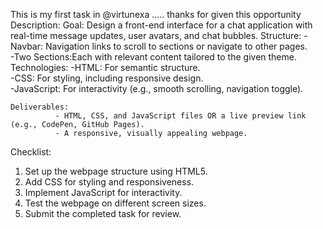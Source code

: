 This is my first task in @virtunexa .....
thanks for given this opportunity 
Description:
Goal: Design a front-end interface for a chat application with real-time message updates, user avatars, and chat bubbles.
      Structure:
              -Navbar: Navigation links to scroll to sections or navigate to other pages.  
              -Two Sections:Each with relevant content tailored to the given theme.  
      Technologies:
             -HTML:  For semantic structure.  
             -CSS:  For styling, including responsive design.  
             -JavaScript:  For interactivity (e.g., smooth scrolling, navigation toggle).  
    
    Deliverables:   
              - HTML, CSS, and JavaScript files OR a live preview link (e.g., CodePen, GitHub Pages).  
              - A responsive, visually appealing webpage.  

Checklist:   
1. Set up the webpage structure using HTML5.  
2. Add CSS for styling and responsiveness.  
3. Implement JavaScript for interactivity.  
4. Test the webpage on different screen sizes.  
5. Submit the completed task for review. 
